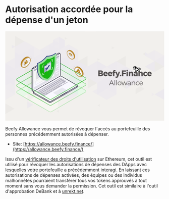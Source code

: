 # Autorisation accordée pour la dépense d'un jeton

![](../.gitbook/assets/allowance.png)

Beefy Allowance vous permet de révoquer l'accès au portefeuille des personnes précédemment autorisées à dépenser.

* Site: [https://allowance.beefy.finance/](https://allowance.beefy.finance/)

Issu d'un [vérificateur des droits d'utilisation](https://tac.dappstar.io/#/) sur Ethereum, cet outil est utilisé pour révoquer les autorisations de dépenses des DApps avec lesquelles votre portefeuille a précédemment interagi. En laissant ces autorisations de dépenses activées, des équipes ou des individus malhonnêtes pourraient transférer tous vos tokens approuvés à tout moment sans vous demander la permission. Cet outil est similaire à l'outil d'approbation DeBank et à [unrekt.net](https://app.unrekt.net/).
